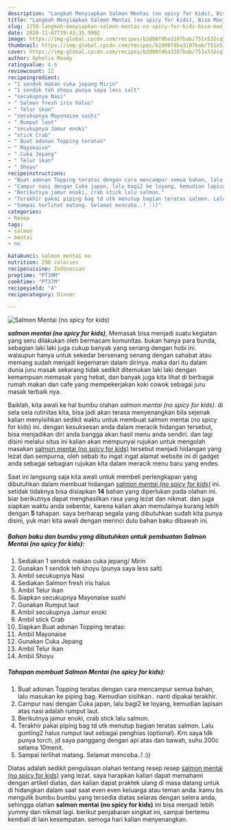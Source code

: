 ```yaml
---
description: "Langkah Menyiapkan Salmon Mentai (no spicy for kids), Bisa Manjain Lidah"
title: "Langkah Menyiapkan Salmon Mentai (no spicy for kids), Bisa Manjain Lidah"
slug: 2258-langkah-menyiapkan-salmon-mentai-no-spicy-for-kids-bisa-manjain-lidah
date: 2020-11-07T19:43:35.990Z
image: https://img-global.cpcdn.com/recipes/b2d08fdba3107bab/751x532cq70/salmon-mentai-no-spicy-for-kids-foto-resep-utama.jpg
thumbnail: https://img-global.cpcdn.com/recipes/b2d08fdba3107bab/751x532cq70/salmon-mentai-no-spicy-for-kids-foto-resep-utama.jpg
cover: https://img-global.cpcdn.com/recipes/b2d08fdba3107bab/751x532cq70/salmon-mentai-no-spicy-for-kids-foto-resep-utama.jpg
author: Ophelia Moody
ratingvalue: 4.6
reviewcount: 12
recipeingredient:
- "1 sendok makan cuka jepang Mirin"
- "1 sendok teh shoyu punya saya less salt"
- "secukupnya Nasi"
- " Salmon fresh iris halus"
- " Telur ikan"
- "secukupnya Mayonaise sushi"
- " Rumput laut"
- "secukupnya Jamur enoki"
- "stick Crab"
- " Buat adonan Topping teratas"
- " Mayonaise"
- " Cuka Jepang"
- " Telur ikan"
- " Shoyu"
recipeinstructions:
- "Buat adonan Topping teratas dengan cara mencampur semua bahan, lalu masukan ke piping bag. Kemudian sisihkan.. nanti dipakai terakhir."
- "Campur nasi dengan Cuka japan, lalu bagi2 ke loyang, kemudian lapisan atas nasi adalah rumput laut."
- "Berikutnya jamur enoki, crab stick lalu salmon."
- "Terakhir pakai piping bag td utk menutup bagian teratas salmon. Lalu gunting2 halus rumput laut sebagai penghias (optional). Krn saya tdk punya torch, jd saya panggang dengan api atas dan bawah, suhu 200c selama 10menit."
- "Sampai terlihat matang. Selamat mencoba..! :))"
categories:
- Resep
tags:
- salmon
- mentai
- no

katakunci: salmon mentai no 
nutrition: 296 calories
recipecuisine: Indonesian
preptime: "PT39M"
cooktime: "PT37M"
recipeyield: "4"
recipecategory: Dinner

---
```



![Salmon Mentai (no spicy for kids)](https://img-global.cpcdn.com/recipes/b2d08fdba3107bab/751x532cq70/salmon-mentai-no-spicy-for-kids-foto-resep-utama.jpg)

<b><i>salmon mentai (no spicy for kids)</i></b>, Memasak bisa menjadi suatu kegiatan yang seru dilakukan oleh bermacam komunitas. bukan hanya para bunda, sebagian laki laki juga cukup banyak yang senang dengan hobi ini. walaupun hanya untuk sekedar bersenang senang dengan sahabat atau memang sudah menjadi kegemaran dalam dirinya. maka dari itu dalam dunia juru masak sekarang tidak sedikit ditemukan laki laki dengan kemampuan memasak yang hebat, dan banyak juga kita lihat di berbagai rumah makan dan cafe yang mempekerjakan koki cowok sebagai juru masak terbaik nya.



Baiklah, kita awali ke hal bumbu olahan <i>salmon mentai (no spicy for kids)</i>. di sela sela rutinitas kita, bisa jadi akan terasa menyenangkan bila sejenak kalian menyisihkan sedikit waktu untuk membuat salmon mentai (no spicy for kids) ini. dengan kesuksesan anda dalam meracik hidangan tersebut, bisa menjadikan diri anda bangga akan hasil menu anda sendiri. dan lagi disini melalui situs ini kalian akan mempunyai rujukan untuk mengolah masakan <u>salmon mentai (no spicy for kids)</u> tersebut menjadi hidangan yang lezat dan sempurna, oleh sebab itu ingat ingat alamat website ini di gadget anda sebagai sebagian rujukan kita dalam meracik menu baru yang endes.


Saat ini langsung saja kita awali untuk membeli perlengkapan yang dibutuhkan dalam membuat hidangan <u><i>salmon mentai (no spicy for kids)</i></u> ini. setidak tidaknya bisa disiapkan <b>14</b> bahan yang diperlukan pada olahan ini. biar berikutnya dapat menghasilkan rasa yang lezat dan nikmat. dan juga siapkan waktu anda sebentar, karena kalian akan memulainya kurang lebih dengan <b>5</b> tahapan. saya berharap segala yang dibutuhkan sudah kita punya disini, yuk mari kita awali dengan merinci dulu bahan baku dibawah ini.

<!--inarticleads1-->

##### Bahan baku dan bumbu yang dibutuhkan untuk pembuatan Salmon Mentai (no spicy for kids):

1. Sediakan 1 sendok makan cuka jepang/ Mirin
1. Gunakan 1 sendok teh shoyu (punya saya less salt)
1. Ambil secukupnya Nasi
1. Sediakan  Salmon fresh iris halus
1. Ambil  Telur ikan
1. Siapkan secukupnya Mayonaise sushi
1. Gunakan  Rumput laut
1. Ambil secukupnya Jamur enoki
1. Ambil stick Crab
1. Siapkan  Buat adonan Topping teratas:
1. Ambil  Mayonaise
1. Gunakan  Cuka Jepang
1. Ambil  Telur ikan
1. Ambil  Shoyu




<!--inarticleads2-->

##### Tahapan membuat Salmon Mentai (no spicy for kids):

1. Buat adonan Topping teratas dengan cara mencampur semua bahan, lalu masukan ke piping bag. Kemudian sisihkan.. nanti dipakai terakhir.
1. Campur nasi dengan Cuka japan, lalu bagi2 ke loyang, kemudian lapisan atas nasi adalah rumput laut.
1. Berikutnya jamur enoki, crab stick lalu salmon.
1. Terakhir pakai piping bag td utk menutup bagian teratas salmon. Lalu gunting2 halus rumput laut sebagai penghias (optional). Krn saya tdk punya torch, jd saya panggang dengan api atas dan bawah, suhu 200c selama 10menit.
1. Sampai terlihat matang. Selamat mencoba..! :))




Diatas adalah sedikit pengulasan olahan tentang resep resep <u>salmon mentai (no spicy for kids)</u> yang lezat. saya harapkan kalian dapat memahami dengan artikel diatas, dan kalian dapat praktek ulang di masa datang untuk di hidangkan dalam saat saat even even keluarga atau teman anda. kamu bs mengulik bumbu bumbu yang tersedia diatas selaras dengan selera anda, sehingga olahan <b>salmon mentai (no spicy for kids)</b> ini bisa menjadi lebih yummy dan nikmat lagi. berikut penjabaran singkat ini, sampai bertemu kembali di lain kesempatan. semoga hari kalian menyenangkan.
